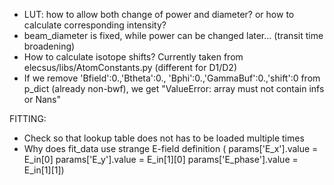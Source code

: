 - LUT: how to allow both change of power and diameter? or how to calculate corresponding intensity?
- beam_diameter is fixed, while power can be changed later... (transit time broadening)
- How to calculate isotope shifts? Currently taken from elecsus/libs/AtomConstants.py (different for D1/D2)
- If we remove 'Bfield':0.,'Btheta':0., 'Bphi':0.,'GammaBuf':0.,'shift':0 from p_dict (already non-bwf),
  we get "ValueError: array must not contain infs or Nans"

FITTING:
- Check so that lookup table does not has to be loaded multiple times
- Why does fit_data use strange E-field definition (
    params['E_x'].value = E_in[0]
	params['E_y'].value = E_in[1][0]
	params['E_phase'].value = E_in[1][1])